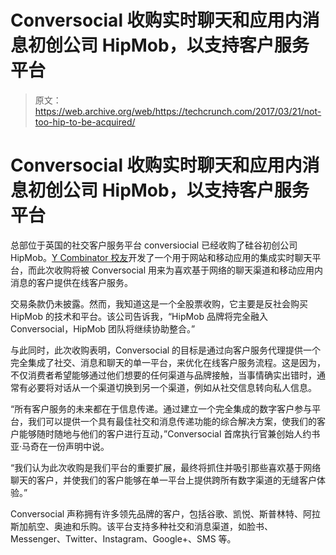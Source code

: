 # Conversocial 收购实时聊天和应用内消息初创公司 HipMob，以支持客户服务平台 

> 原文：<https://web.archive.org/web/https://techcrunch.com/2017/03/21/not-too-hip-to-be-acquired/>

# Conversocial 收购实时聊天和应用内消息初创公司 HipMob，以支持客户服务平台

总部位于英国的社交客户服务平台 conversiocial 已经收购了硅谷初创公司 HipMob。[Y Combinator 校友](https://web.archive.org/web/20221208123839/https://beta.techcrunch.com/2013/01/31/yc-backed-hipmob-wants-to-become-the-premier-in-app-customer-service-tool/)开发了一个用于网站和移动应用的集成实时聊天平台，而此次收购将被 Conversocial 用来为喜欢基于网络的聊天渠道和移动应用内消息的客户提供在线客户服务。

交易条款仍未披露。然而，我知道这是一个全股票收购，它主要是反社会购买 HipMob 的技术和平台。该公司告诉我，“HipMob 品牌将完全融入 Conversocial，HipMob 团队将继续协助整合。”

与此同时，此次收购表明，Conversocial 的目标是通过向客户服务代理提供一个完全集成了社交、消息和聊天的单一平台，来优化在线客户服务流程。这是因为，不仅消费者希望能够通过他们想要的任何渠道与品牌接触，当事情确实出错时，通常有必要将对话从一个渠道切换到另一个渠道，例如从社交信息转向私人信息。

“所有客户服务的未来都在于信息传递。通过建立一个完全集成的数字客户参与平台，我们可以提供一个具有最佳社交和消息传递功能的综合解决方案，使我们的客户能够随时随地与他们的客户进行互动，”Conversocial 首席执行官兼创始人约书亚·马奇在一份声明中说。

“我们认为此次收购是我们平台的重要扩展，最终将抓住并吸引那些喜欢基于网络聊天的客户，并使我们的客户能够在单一平台上提供跨所有数字渠道的无缝客户体验。”

Conversocial 声称拥有许多领先品牌的客户，包括谷歌、凯悦、斯普林特、阿拉斯加航空、奥迪和乐购。该平台支持多种社交和消息渠道，如脸书、Messenger、Twitter、Instagram、Google+、SMS 等。